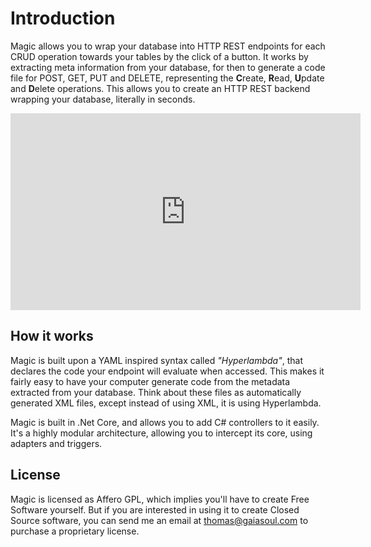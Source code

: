 # Introduction

Magic allows you to wrap your database into HTTP REST endpoints for each CRUD operation towards your tables
by the click of a button. It works by extracting meta information from your database, for then to generate
a code file for POST, GET, PUT and DELETE, representing the **C**reate, **R**ead, **U**pdate and **D**elete
operations. This allows you to create an HTTP REST backend wrapping your database, literally in seconds.

<div style="margin-left: auto; margin-right: auto; width: 560px;">
<iframe width="560" height="315" src="https://www.youtube.com/embed/4TyT4lBEOg8" frameborder="0" allow="accelerometer; autoplay; encrypted-media; gyroscope; picture-in-picture" allowfullscreen></iframe>
</div>

## How it works

Magic is built upon a YAML inspired syntax called _"Hyperlambda"_, that declares the code your endpoint
will evaluate when accessed. This makes it fairly easy to have your computer generate code from the metadata
extracted from your database. Think about these files as automatically generated XML files, except instead
of using XML, it is using Hyperlambda.

Magic is built in .Net Core, and allows you to add C# controllers to it easily. It's a highly modular
architecture, allowing you to intercept its core, using adapters and triggers.

## License

Magic is licensed as Affero GPL, which implies you'll have to create Free Software yourself. But if
you are interested in using it to create Closed Source software, you can send me an email at
thomas@gaiasoul.com to purchase a proprietary license.
